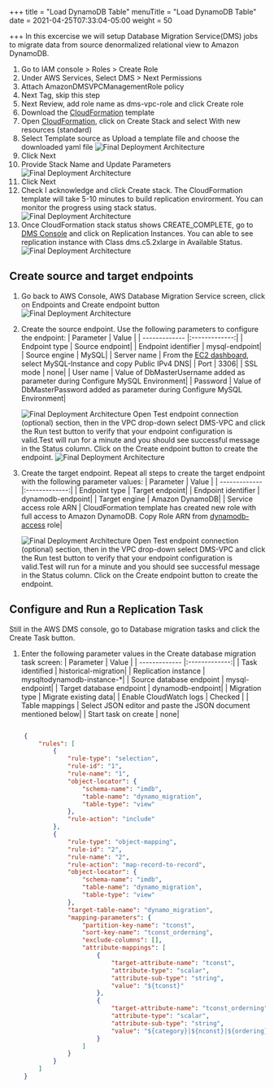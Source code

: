 +++
title = "Load DynamoDB Table"
menuTitle = "Load DynamoDB Table"
date = 2021-04-25T07:33:04-05:00
weight = 50

+++
In this excercise we will setup Database Migration Service(DMS) jobs to migrate data from source denormalized relational view to Amazon DynamoDB.

 1. Go to IAM console > Roles > Create Role
 2. Under AWS Services, Select DMS > Next Permissions
 3. Attach AmazonDMSVPCManagementRole policy
 4. Next Tag, skip this step
 5. Next Review, add role name as dms-vpc-role and click Create role
 6. Download the [CloudFormation](/files/hands-on-labs/migration-dms-setup.yaml) template
 7. Open [CloudFormation](https://console.aws.amazon.com/cloudformation/home?region=us-east-1#/stacks/create/template), click on Create Stack and select With new resources (standard)
 8. Select Template source as Upload a template file and choose the downloaded yaml file
   ![Final Deployment Architecture](/images/migration17.jpg)
 4. Click Next
 5. Provide Stack Name and Update Parameters
   ![Final Deployment Architecture](/images/migration18.jpg)
 6. Click Next
 7. Check I acknowledge and click Create stack. The CloudFormation template will take 5-10 minutes to build replication envirorment. You can monitor the progress using stack status.
   ![Final Deployment Architecture](/images/migration19.jpg)
 9. Once CloudFormation stack status shows CREATE_COMPLETE, go to [DMS Console](https://console.aws.amazon.com/dms/v2/home?region=us-east-1#dashboard)  and click on Replication Instances. You can able to see replication instance with Class dms.c5.2xlarge in Available Status.
   ![Final Deployment Architecture](/images/migration20.jpg)
## Create source and target endpoints

 1.  Go back to AWS Console, AWS Database Migration Service screen, click on Endpoints and Create endpoint button
   ![Final Deployment Architecture](/images/migration21.jpg)
 2.  Create the source endpoint. Use the following parameters to configure the endpoint:
     | Parameter        | Value |
     | ------------- |:-------------:|
     | Endpoint type     | Source endpoint|
     | Endpoint identifier     | mysql-endpoint|
     | Source engine     | MySQL|
     | Server name     | From the [EC2 dashboard](https://console.aws.amazon.com/ec2/v2/home?region=us-east-1#Instances:instanceState=running), select MySQL-Instance and copy Public IPv4 DNS|
     | Port     | 3306|
     | SSL mode     | none|
     | User name     | Value of DbMasterUsername added as parameter during Configure MySQL Environment|
     | Password    | Value of DbMasterPassword added as parameter during Configure MySQL Environment|

     ![Final Deployment Architecture](/images/migration22.jpg)
     Open Test endpoint connection (optional) section, then in the VPC drop-down select DMS-VPC and click the Run test button to verify that your endpoint configuration is valid.Test will run for a minute and you should see successful message in the Status column. Click on the Create endpoint button to create the endpoint.
     ![Final Deployment Architecture](/images/migration23.jpg)
  3. Create the target endpoint. Repeat all steps to create the target endpoint with the following parameter values:
     | Parameter        | Value |
     | ------------- |:-------------:|
     | Endpoint type     | Target endpoint|
     | Endpoint identifier     | dynamodb-endpoint|
     | Target engine     | Amazon DynamoDB|
     | Service access role ARN     | CloudFormation template has created new role with full access to Amazon DynamoDB. Copy Role ARN from [dynamodb-access](https://console.aws.amazon.com/iam/home#/roles/dynamodb-access) role|

     ![Final Deployment Architecture](/images/migration24.jpg)
     Open Test endpoint connection (optional) section, then in the VPC drop-down select DMS-VPC and click the Run test button to verify that your endpoint configuration is valid.Test will run for a minute and you should see successful message in the Status column. Click on the Create endpoint button to create the endpoint.

   ## Configure and Run a Replication Task

  Still in the AWS DMS console, go to Database migration tasks and click the Create Task button.
  1. Enter the following parameter values in the Create database migration task screen:
    | Parameter        | Value |
    | ------------- |:-------------:|
    | Task identified     | historical-migration|
    | Replication instance     | mysqltodynamodb-instance-*|
    | Source database endpoint     | mysql-endpoint|
    | Target database endpoint     | dynamodb-endpoint|
    | Migration type     | Migrate existing data|
    | Enable CloudWatch logs | Checked |
    | Table mappings | Select JSON editor and paste the JSON document mentioned below|
    | Start task on create     | none|

  ```json

      {
          "rules": [
              {
                  "rule-type": "selection",
                  "rule-id": "1",
                  "rule-name": "1",
                  "object-locator": {
                      "schema-name": "imdb",
                      "table-name": "dynamo_migration",
                      "table-type": "view"
                  },
                  "rule-action": "include"
              },
              {
                  "rule-type": "object-mapping",
                  "rule-id": "2",
                  "rule-name": "2",
                  "rule-action": "map-record-to-record",
                  "object-locator": {
                      "schema-name": "imdb",
                      "table-name": "dynamo_migration",
                      "table-type": "view"
                  },
                  "target-table-name": "dynamo_migration",
                  "mapping-parameters": {
                      "partition-key-name": "tconst",
                      "sort-key-name": "tconst_orderning",
                      "exclude-columns": [],
                      "attribute-mappings": [
                          {
                              "target-attribute-name": "tconst",
                              "attribute-type": "scalar",
                              "attribute-sub-type": "string",
                              "value": "${tconst}"
                          },
                          {
                              "target-attribute-name": "tconst_orderning",
                              "attribute-type": "scalar",
                              "attribute-sub-type": "string",
                              "value": "${category}|${nconst}|${ordering}"
                          }
                      ]
                  }
              }
          ]
      }
  ```
